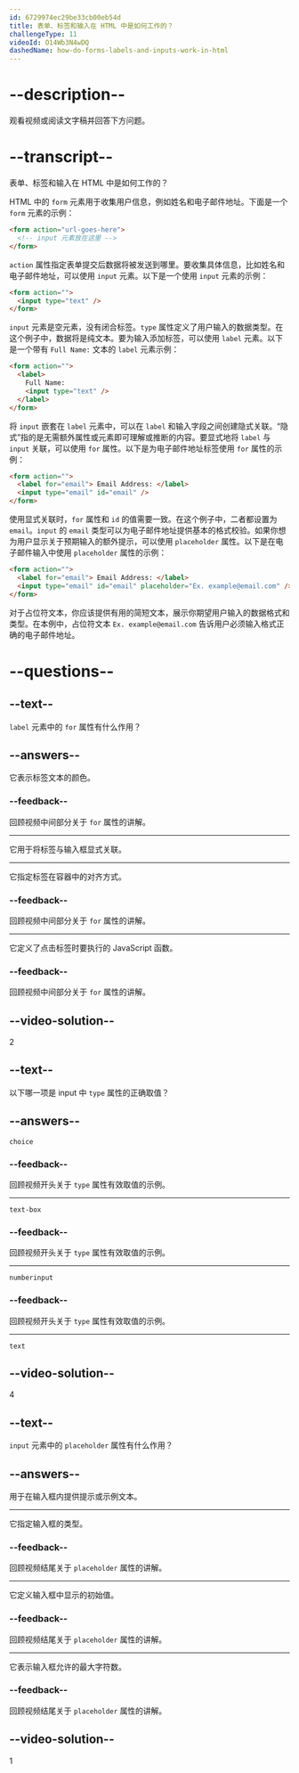 ```yaml
---
id: 6729974ec29be33cb00eb54d
title: 表单、标签和输入在 HTML 中是如何工作的？
challengeType: 11
videoId: O14Wb3N4wDQ
dashedName: how-do-forms-labels-and-inputs-work-in-html
---
```


# --description--

观看视频或阅读文字稿并回答下方问题。

# --transcript--

表单、标签和输入在 HTML 中是如何工作的？

HTML 中的 `form` 元素用于收集用户信息，例如姓名和电子邮件地址。下面是一个 `form` 元素的示例：

```html
<form action="url-goes-here">
  <!-- input 元素放在这里 -->
</form>
```

`action` 属性指定表单提交后数据将被发送到哪里。要收集具体信息，比如姓名和电子邮件地址，可以使用 `input` 元素。以下是一个使用 `input` 元素的示例：

```html
<form action="">
  <input type="text" />
</form>
```

`input` 元素是空元素，没有闭合标签。`type` 属性定义了用户输入的数据类型。在这个例子中，数据将是纯文本。要为输入添加标签，可以使用 `label` 元素。以下是一个带有 `Full Name:` 文本的 `label` 元素示例：

```html
<form action="">
  <label>
    Full Name:
    <input type="text" />
  </label>
</form>
```

将 `input` 嵌套在 `label` 元素中，可以在 `label` 和输入字段之间创建隐式关联。“隐式”指的是无需额外属性或元素即可理解或推断的内容。要显式地将 `label` 与 `input` 关联，可以使用 `for` 属性。以下是为电子邮件地址标签使用 `for` 属性的示例：

```html
<form action="">
  <label for="email"> Email Address: </label>
  <input type="email" id="email" />
</form>
```

使用显式关联时，`for` 属性和 `id` 的值需要一致。在这个例子中，二者都设置为 `email`。`input` 的 `email` 类型可以为电子邮件地址提供基本的格式校验。如果你想为用户显示关于预期输入的额外提示，可以使用 `placeholder` 属性。以下是在电子邮件输入中使用 `placeholder` 属性的示例：

```html
<form action="">
  <label for="email"> Email Address: </label>
  <input type="email" id="email" placeholder="Ex. example@email.com" />
</form>
```

对于占位符文本，你应该提供有用的简短文本，展示你期望用户输入的数据格式和类型。在本例中，占位符文本 `Ex. example@email.com` 告诉用户必须输入格式正确的电子邮件地址。

# --questions--

## --text--

`label` 元素中的 `for` 属性有什么作用？

## --answers--

它表示标签文本的颜色。

### --feedback--

回顾视频中间部分关于 `for` 属性的讲解。

---

它用于将标签与输入框显式关联。

---

它指定标签在容器中的对齐方式。

### --feedback--

回顾视频中间部分关于 `for` 属性的讲解。

---

它定义了点击标签时要执行的 JavaScript 函数。

### --feedback--

回顾视频中间部分关于 `for` 属性的讲解。

## --video-solution--

2

## --text--

以下哪一项是 input 中 `type` 属性的正确取值？

## --answers--

`choice`

### --feedback--

回顾视频开头关于 `type` 属性有效取值的示例。

---

`text-box`

### --feedback--

回顾视频开头关于 `type` 属性有效取值的示例。

---

`numberinput`

### --feedback--

回顾视频开头关于 `type` 属性有效取值的示例。

---

`text`

## --video-solution--

4

## --text--

`input` 元素中的 `placeholder` 属性有什么作用？

## --answers--

用于在输入框内提供提示或示例文本。

---

它指定输入框的类型。

### --feedback--

回顾视频结尾关于 `placeholder` 属性的讲解。

---

它定义输入框中显示的初始值。

### --feedback--

回顾视频结尾关于 `placeholder` 属性的讲解。

---

它表示输入框允许的最大字符数。

### --feedback--

回顾视频结尾关于 `placeholder` 属性的讲解。

## --video-solution--

1

